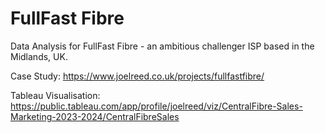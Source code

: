 # FullFast Fibre

Data Analysis for FullFast Fibre - an ambitious challenger ISP based in the Midlands, UK.

Case Study: https://www.joelreed.co.uk/projects/fullfastfibre/

Tableau Visualisation: https://public.tableau.com/app/profile/joelreed/viz/CentralFibre-Sales-Marketing-2023-2024/CentralFibreSales
